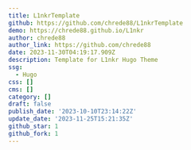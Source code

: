 ```yaml
---
title: L1nkrTemplate
github: https://github.com/chrede88/L1nkrTemplate
demo: https://chrede88.github.io/L1nkr
author: chrede88
author_link: https://github.com/chrede88
date: 2023-11-30T04:19:17.909Z
description: Template for L1nkr Hugo Theme
ssg:
  - Hugo
css: []
cms: []
category: []
draft: false
publish_date: '2023-10-10T23:14:22Z'
update_date: '2023-11-25T15:21:35Z'
github_star: 1
github_fork: 1
---
```

